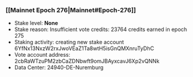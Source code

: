 ### [[Mainnet Epoch 276|Mainnet#Epoch-276]]
* Stake level: **None**
* Stake reason: Insufficient vote credits: 23764 credits earned in epoch 275
* Staking activity: creating new stake account 6YfNx13NxzW2rxJwoVEaZ1Ta8wtH5isGnQMXnruTyDhC
* Vote account address: 2cbRaWTzuPM2zbCaZDNbwft9omJBAyxcavJ6Xp2vQNNk
* Data Center: 24940-DE-Nuremburg